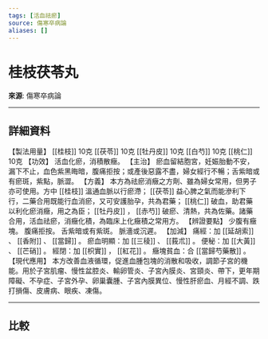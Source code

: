 ```yaml
---
tags: [活血祛瘀]
source: 傷寒卒病論
aliases: []
---
```


# 桂枝茯苓丸

**來源**: 傷寒卒病論  

---

## 詳細資料
【製法用量】 [[桂枝]] 10克 [[茯苓]] 10克 [[牡丹皮]] 10克 [[白芍]] 10克 [[桃仁]] 10克
【功效】
活血化瘀，消積散癥。
【主治】
瘀血留結胞宮，妊娠胎動不安，漏下不止，血色紫黑晦暗，腹痛拒按；或產後惡露不盡，婦女經行不暢；舌紫暗或有瘀斑，紫點，脈澀。
【方義】
本方為祛瘀消癥之方劑、雖為婦女常用，但男子亦可使用。方中 [[桂枝]] 溫通血脈以行瘀滯； [[茯苓]] 益心脾之氣而能滲利下行，二藥合用既能行血消瘀，又可安護胎孕，共為君藥； [[桃仁]] 破血，助君藥以利化瘀消癥，用之為臣； [[牡丹皮]] ， [[赤芍]] 破瘀、清熱，共為佐藥。諸藥合用，活血祛瘀，消癥化積，為臨床上化癥積之常用方。
【辨證要點】
少腹有癥塊。
腹痛拒按。
舌紫暗或有紫斑。
脈濇或沉遲。
【加減】
痛經：加 [[延胡索]] 、 [[香附]] 、 [[當歸]] 。
瘀血明顯：加 [[三稜]] 、 [[莪朮]] 。
便秘：加 [[大黃]] 、 [[芒硝]] 。
經閉：加 [[枳實]] ， [[紅花]] 。
癥塊貧血：合 [[當歸芍藥散]] 。
【現代應用】
本方改善血液循環，促進血腫包塊的消散和吸收，調節子宮的機能。用於子宮肌瘤、慢性盆腔炎、輸卵管炎、子宮內膜炎、宮頸炎、帶下，更年期障礙、不孕症、子宮外孕、卵巢囊腫、子宮內膜異位、慢性肝瘀血、月經不調、跌打損傷、皮膚病、眼疾、凍傷。

---

## 比較
